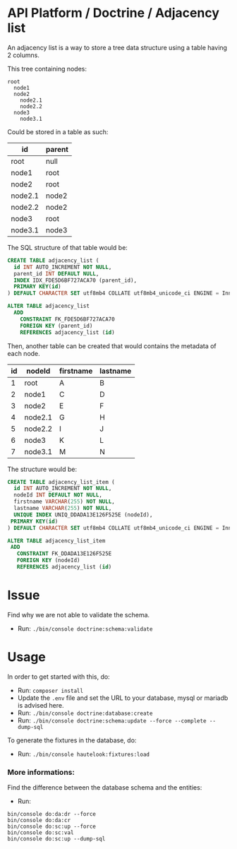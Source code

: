 # API Platform / Doctrine / Adjacency list

An adjacency list is a way to store a tree data structure using a table having
2 columns.

This tree containing nodes:

```
root
  node1
  node2
    node2.1
    node2.2
  node3
    node3.1
```

Could be stored in a table as such:

| id      | parent |
|---------|--------|
| root    | null   |
| node1   | root   |
| node2   | root   |
| node2.1 | node2  |
| node2.2 | node2  |
| node3   | root   |
| node3.1 | node3  |

The SQL structure of that table would be:

```sql
CREATE TABLE adjacency_list (
  id INT AUTO_INCREMENT NOT NULL,
  parent_id INT DEFAULT NULL,
  INDEX IDX_FDE5D6BF727ACA70 (parent_id),
  PRIMARY KEY(id)
) DEFAULT CHARACTER SET utf8mb4 COLLATE utf8mb4_unicode_ci ENGINE = InnoDB

ALTER TABLE adjacency_list
  ADD
    CONSTRAINT FK_FDE5D6BF727ACA70
    FOREIGN KEY (parent_id)
    REFERENCES adjacency_list (id)
```

Then, another table can be created that would contains the metadata of each node.

| id | nodeId  | firstname | lastname |
|----|---------|-----------|----------|
| 1  | root    | A         | B        |
| 2  | node1   | C         | D        |
| 3  | node2   | E         | F        |
| 4  | node2.1 | G         | H        |
| 5  | node2.2 | I         | J        |
| 6  | node3   | K         | L        |
| 7  | node3.1 | M         | N        |

The structure would be:

```sql
CREATE TABLE adjacency_list_item (
  id INT AUTO_INCREMENT NOT NULL,
  nodeId INT DEFAULT NOT NULL,
  firstname VARCHAR(255) NOT NULL,
  lastname VARCHAR(255) NOT NULL,
  UNIQUE INDEX UNIQ_DDADA13E126F525E (nodeId),
 PRIMARY KEY(id)
) DEFAULT CHARACTER SET utf8mb4 COLLATE utf8mb4_unicode_ci ENGINE = InnoDB

ALTER TABLE adjacency_list_item
 ADD
   CONSTRAINT FK_DDADA13E126F525E
   FOREIGN KEY (nodeId) 
   REFERENCES adjacency_list (id)
```

# Issue

Find why we are not able to validate the schema.

* Run: `./bin/console doctrine:schema:validate`

# Usage

In order to get started with this, do:

* Run: `composer install`
* Update the `.env` file and set the URL to your database, mysql or mariadb is advised here.
* Run: `./bin/console doctrine:database:create`
* Run: `./bin/console doctrine:schema:update --force --complete --dump-sql`

To generate the fixtures in the database, do:

* Run: `./bin/console hautelook:fixtures:load`

### More informations:

Find the difference between the database schema and the entities:

* Run: 
```shell
bin/console do:da:dr --force                                                                                                    
bin/console do:da:cr
bin/console do:sc:up --force
bin/console do:sc:val
bin/console do:sc:up --dump-sql
```
